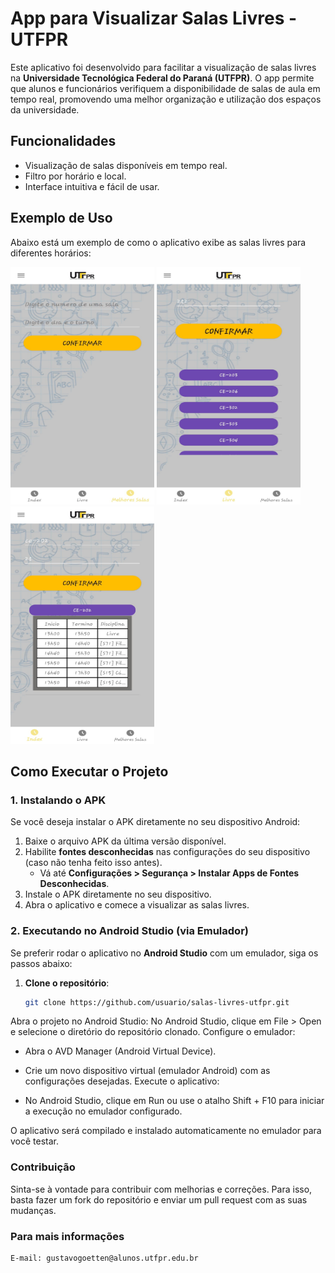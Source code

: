 # App para Visualizar Salas Livres - UTFPR

Este aplicativo foi desenvolvido para facilitar a visualização de salas livres na **Universidade Tecnológica Federal do Paraná (UTFPR)**. O app permite que alunos e funcionários verifiquem a disponibilidade de salas de aula em tempo real, promovendo uma melhor organização e utilização dos espaços da universidade.

## Funcionalidades

- Visualização de salas disponíveis em tempo real.
- Filtro por horário e local.
- Interface intuitiva e fácil de usar.

## Exemplo de Uso

Abaixo está um exemplo de como o aplicativo exibe as salas livres para diferentes horários:

<img src="./img_rd/img3.jpeg" width="230" height="380" /> <img src="./img_rd/img2.jpeg" width="230" height="380" />     <img src="./img_rd/img1.jpeg" width="230" height="380" />

## Como Executar o Projeto

### 1. Instalando o APK

Se você deseja instalar o APK diretamente no seu dispositivo Android:

1. Baixe o arquivo APK da última versão disponível.
2. Habilite **fontes desconhecidas** nas configurações do seu dispositivo (caso não tenha feito isso antes).
   - Vá até **Configurações > Segurança > Instalar Apps de Fontes Desconhecidas**.
3. Instale o APK diretamente no seu dispositivo.
4. Abra o aplicativo e comece a visualizar as salas livres.

### 2. Executando no Android Studio (via Emulador)

Se preferir rodar o aplicativo no **Android Studio** com um emulador, siga os passos abaixo:

1. **Clone o repositório**:
   ```bash
   git clone https://github.com/usuario/salas-livres-utfpr.git
Abra o projeto no Android Studio:
No Android Studio, clique em File > Open e selecione o diretório do repositório clonado.
Configure o emulador:

 - Abra o AVD Manager (Android Virtual Device).
 - Crie um novo dispositivo virtual (emulador Android) com as configurações desejadas.
Execute o aplicativo:

 - No Android Studio, clique em Run ou use o atalho Shift + F10 para iniciar a execução no emulador configurado.

O aplicativo será compilado e instalado automaticamente no emulador para você testar.

### Contribuição

Sinta-se à vontade para contribuir com melhorias e correções. Para isso, basta fazer um fork do repositório e enviar um pull request com as suas mudanças.

### Para mais informações

    E-mail: gustavogoetten@alunos.utfpr.edu.br
